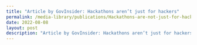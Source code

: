 ```yaml
---
title: "Article by GovInsider: Hackathons aren’t just for hackers"
permalink: /media-library/publications/Hackathons-are-not-just-for-hackers/
date: 2022-08-08
layout: post
description: "Article by GovInsider: Hackathons aren’t just for hackers"
---
```

